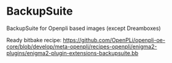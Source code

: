 BackupSuite
===========

BackupSuite for Openpli based images (except Dreamboxes)

Ready bitbake recipe: https://github.com/OpenPLi/openpli-oe-core/blob/develop/meta-openpli/recipes-openpli/enigma2-plugins/enigma2-plugin-extensions-backupsuite.bb
